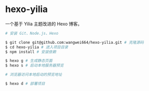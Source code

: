 # hexo-yilia

一个基于 Yilia 主题改进的 Hexo 博客。

```bash
# 安装 Git、Node.js、Hexo

$ git clone git@github.com:wangwei664/hexo-yilia.git # 克隆源码
$ cd hexo-yilia # 进入项目目录
$ npm install # 安装依赖

$ hexo g # 生成静态页面
$ hexo s # 启动本地服务器预览

# 浏览器访问本地启动的预览地址

$ hexo d # 部署项目
```